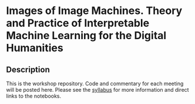 # Images of Image Machines. Theory and Practice of Interpretable Machine Learning for the Digital Humanities

## Description

This is the workshop repository. Code and commentary for each meeting will be posted here. Please see the [syllabus](https://github.com/zentralwerkstatt/teaching/blob/master/esu2019.md) for more information and direct links to the notebooks.
